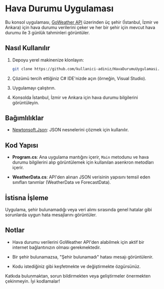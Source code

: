 # Hava Durumu Uygulaması

Bu konsol uygulaması, [GoWeather API](https://goweather.herokuapp.com/) üzerinden üç şehir (İstanbul, İzmir ve Ankara) için hava durumu verilerini çeker ve her bir şehir için mevcut hava durumu ile 3 günlük tahminleri görüntüler.

## Nasıl Kullanılır

1. Depoyu yerel makinenize klonlayın:

    ```bash
    git clone https://github.com/kullanici-adiniz/HavaDurumuUygulamasi.git
    ```

2. Çözümü tercih ettiğiniz C# IDE'nizde açın (örneğin, Visual Studio).

3. Uygulamayı çalıştırın.

4. Konsolda İstanbul, İzmir ve Ankara için hava durumu bilgilerini görüntüleyin.

## Bağımlılıklar

- [Newtonsoft.Json](https://www.newtonsoft.com/json): JSON nesnelerini çözmek için kullanılır.

## Kod Yapısı

- **Program.cs**: Ana uygulama mantığını içerir, `Main` metodunu ve hava durumu bilgilerini alıp görüntülemek için kullanılan asenkron metodları içerir.

- **WeatherData.cs**: API'den alınan JSON verisinin yapısını temsil eden sınıfları tanımlar (WeatherData ve ForecastData).

## İstisna İşleme

Uygulama, şehir bulunamadığı veya veri alımı sırasında genel hatalar gibi sorunlarda uygun hata mesajlarını görüntüler.

## Notlar

- Hava durumu verilerini GoWeather API'den alabilmek için aktif bir internet bağlantınızın olması gerekmektedir.

- Bir şehir bulunamazsa, "Şehir bulunamadı" hatası mesajı görüntülenir.

- Kodu istediğiniz gibi keşfetmekte ve değiştirmekte özgürsünüz.


Katkıda bulunmaktan, sorun bildirmekten veya geliştirmeler önermekten çekinmeyin. İyi kodlamalar!
